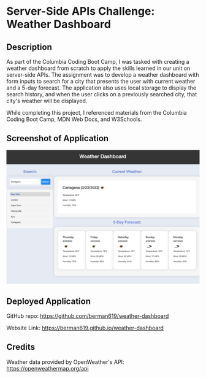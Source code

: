 # Server-Side APIs Challenge: Weather Dashboard

## Description

As part of the Columbia Coding Boot Camp, I was tasked with creating a weather dashboard from scratch to apply the skills learned in our unit on server-side APIs. The assignment was to develop a weather dashboard with form inputs to search for a city that presents the user with current weather and a 5-day forecast. The application also uses local storage to display the search history, and when the user clicks on a previously searched city, that city's weather will be displayed. 

While completing this project, I referenced materials from the Columbia Coding Boot Camp, MDN Web Docs, and W3Schools.

## Screenshot of Application

![screenshot](assets/images/Screenshot%202023-03-23%20at%209.59.42%20PM.png)

## Deployed Application

GitHub repo: https://github.com/berman619/weather-dashboard 

Website Link: https://berman619.github.io/weather-dashboard 

## Credits

Weather data provided by OpenWeather's API: https://openweathermap.org/api 